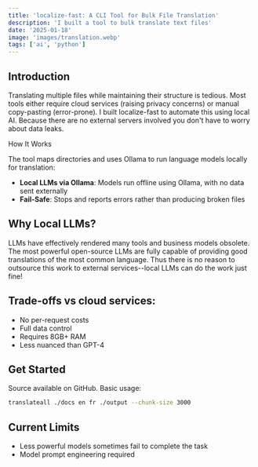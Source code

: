```yaml
---
title: 'localize-fast: A CLI Tool for Bulk File Translation'
description: 'I built a tool to bulk translate text files'
date: '2025-01-18'
image: 'images/translation.webp'
tags: ['ai', 'python']
---
```


## Introduction

Translating multiple files while maintaining their structure is tedious. Most tools either require cloud services (raising privacy concerns) or manual copy-pasting (error-prone). I built localize-fast to automate this using local AI. Because there are no external servers involved you don't have to worry about data leaks.

How It Works

The tool maps directories and uses Ollama to run language models locally for translation:

- **Local LLMs via Ollama**: Models run offline using Ollama, with no data sent externally
- **Fail-Safe**: Stops and reports errors rather than producing broken files

## Why Local LLMs?

LLMs have effectively rendered many tools and business models obsolete. The most powerful open-source LLMs are fully capable of providing good translations of the most common language. Thus there is no reason to outsource this work to external services--local LLMs can do the work just fine!

## Trade-offs vs cloud services:

- No per-request costs
- Full data control
- Requires 8GB+ RAM
- Less nuanced than GPT-4

## Get Started

Source available on GitHub. Basic usage:

```bash
translateall ./docs en fr ./output --chunk-size 3000
```

## Current Limits

- Less powerful models sometimes fail to complete the task
- Model prompt engineering required
